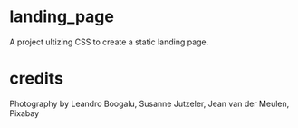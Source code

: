 # landing_page
A project ultizing CSS to create a static landing page.

# credits
Photography by Leandro Boogalu, Susanne Jutzeler, Jean van der Meulen, Pixabay